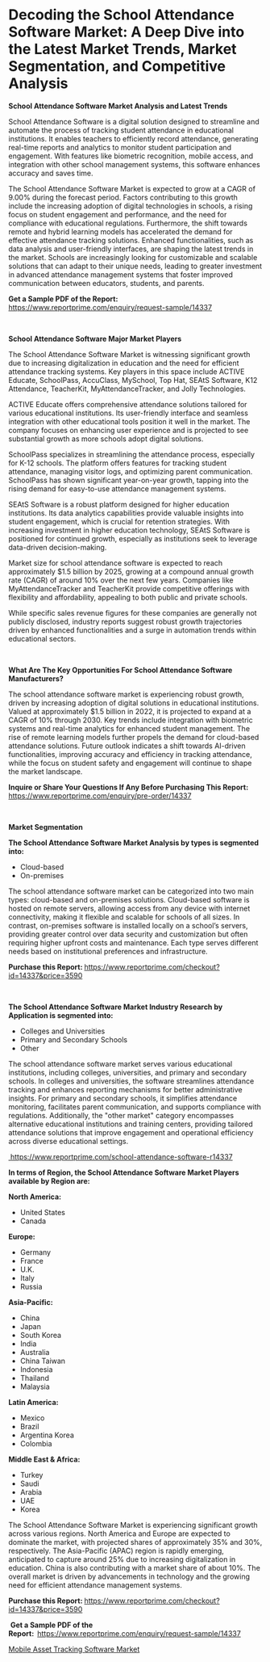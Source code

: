 <p><h1>Decoding the School Attendance Software Market: A Deep Dive into the Latest Market Trends, Market Segmentation, and Competitive Analysis</h1></p><p><strong>School Attendance Software Market Analysis and Latest Trends</strong></p>
<p><p>School Attendance Software is a digital solution designed to streamline and automate the process of tracking student attendance in educational institutions. It enables teachers to efficiently record attendance, generating real-time reports and analytics to monitor student participation and engagement. With features like biometric recognition, mobile access, and integration with other school management systems, this software enhances accuracy and saves time.</p><p>The School Attendance Software Market is expected to grow at a CAGR of 9.00% during the forecast period. Factors contributing to this growth include the increasing adoption of digital technologies in schools, a rising focus on student engagement and performance, and the need for compliance with educational regulations. Furthermore, the shift towards remote and hybrid learning models has accelerated the demand for effective attendance tracking solutions. Enhanced functionalities, such as data analysis and user-friendly interfaces, are shaping the latest trends in the market. Schools are increasingly looking for customizable and scalable solutions that can adapt to their unique needs, leading to greater investment in advanced attendance management systems that foster improved communication between educators, students, and parents.</p></p>
<p><strong>Get a Sample PDF of the Report:&nbsp;</strong> <a href="https://www.reportprime.com/enquiry/request-sample/14337?utm_campaign=2335&utm_medium=2&utm_source=Github&utm_content=ia&utm_term=20032025&utm_id=school-attendance-software">https://www.reportprime.com/enquiry/request-sample/14337</a></p>
<p>&nbsp;</p>
<p><strong>School Attendance Software Major Market Players</strong></p>
<p><p>The School Attendance Software Market is witnessing significant growth due to increasing digitalization in education and the need for efficient attendance tracking systems. Key players in this space include ACTIVE Educate, SchoolPass, AccuClass, MySchool, Top Hat, SEAtS Software, K12 Attendance, TeacherKit, MyAttendanceTracker, and Jolly Technologies.</p><p>ACTIVE Educate offers comprehensive attendance solutions tailored for various educational institutions. Its user-friendly interface and seamless integration with other educational tools position it well in the market. The company focuses on enhancing user experience and is projected to see substantial growth as more schools adopt digital solutions.</p><p>SchoolPass specializes in streamlining the attendance process, especially for K-12 schools. The platform offers features for tracking student attendance, managing visitor logs, and optimizing parent communication. SchoolPass has shown significant year-on-year growth, tapping into the rising demand for easy-to-use attendance management systems.</p><p>SEAtS Software is a robust platform designed for higher education institutions. Its data analytics capabilities provide valuable insights into student engagement, which is crucial for retention strategies. With increasing investment in higher education technology, SEAtS Software is positioned for continued growth, especially as institutions seek to leverage data-driven decision-making.</p><p>Market size for school attendance software is expected to reach approximately $1.5 billion by 2025, growing at a compound annual growth rate (CAGR) of around 10% over the next few years. Companies like MyAttendanceTracker and TeacherKit provide competitive offerings with flexibility and affordability, appealing to both public and private schools.</p><p>While specific sales revenue figures for these companies are generally not publicly disclosed, industry reports suggest robust growth trajectories driven by enhanced functionalities and a surge in automation trends within educational sectors.</p></p>
<p>&nbsp;</p>
<p><strong>What Are The Key Opportunities For School Attendance Software Manufacturers?</strong></p>
<p><p>The school attendance software market is experiencing robust growth, driven by increasing adoption of digital solutions in educational institutions. Valued at approximately $1.5 billion in 2022, it is projected to expand at a CAGR of 10% through 2030. Key trends include integration with biometric systems and real-time analytics for enhanced student management. The rise of remote learning models further propels the demand for cloud-based attendance solutions. Future outlook indicates a shift towards AI-driven functionalities, improving accuracy and efficiency in tracking attendance, while the focus on student safety and engagement will continue to shape the market landscape.</p></p>
<p><strong>Inquire or Share Your Questions If Any Before Purchasing This Report:</strong> <a href="https://www.reportprime.com/enquiry/pre-order/14337?utm_campaign=2335&utm_medium=2&utm_source=Github&utm_content=ia&utm_term=20032025&utm_id=school-attendance-software">https://www.reportprime.com/enquiry/pre-order/14337</a></p>
<p>&nbsp;</p>
<p><strong>Market Segmentation</strong></p>
<p><strong>The School Attendance Software Market Analysis by types is segmented into:</strong></p>
<p><ul><li>Cloud-based</li><li>On-premises</li></ul></p>
<p><p>The school attendance software market can be categorized into two main types: cloud-based and on-premises solutions. Cloud-based software is hosted on remote servers, allowing access from any device with internet connectivity, making it flexible and scalable for schools of all sizes. In contrast, on-premises software is installed locally on a school’s servers, providing greater control over data security and customization but often requiring higher upfront costs and maintenance. Each type serves different needs based on institutional preferences and infrastructure.</p></p>
<p><strong>Purchase this Report:&nbsp;</strong><a href="https://www.reportprime.com/checkout?id=14337&price=3590&utm_campaign=2335&utm_medium=2&utm_source=Github&utm_content=ia&utm_term=20032025&utm_id=school-attendance-software">https://www.reportprime.com/checkout?id=14337&price=3590</a></p>
<p>&nbsp;</p>
<p><strong>The School Attendance Software Market Industry Research by Application is segmented into:</strong></p>
<p><ul><li>Colleges and Universities</li><li>Primary and Secondary Schools</li><li>Other</li></ul></p>
<p><p>The school attendance software market serves various educational institutions, including colleges, universities, and primary and secondary schools. In colleges and universities, the software streamlines attendance tracking and enhances reporting mechanisms for better administrative insights. For primary and secondary schools, it simplifies attendance monitoring, facilitates parent communication, and supports compliance with regulations. Additionally, the "other market" category encompasses alternative educational institutions and training centers, providing tailored attendance solutions that improve engagement and operational efficiency across diverse educational settings.</p></p>
<p><a href="https://www.reportprime.com/school-attendance-software-r14337?utm_campaign=2335&utm_medium=2&utm_source=Github&utm_content=ia&utm_term=20032025&utm_id=school-attendance-software">&nbsp;https://www.reportprime.com/school-attendance-software-r14337</a></p>
<p><strong>In terms of Region, the School Attendance Software Market Players available by Region are:</strong></p>
<p>
    <p> <strong> North America: </strong>
        <ul>
            <li>United States</li>
            <li>Canada</li>
        </ul>
        </p> 
    <p> <strong> Europe: </strong>
        <ul>
            <li>Germany</li>
            <li>France</li>
            <li>U.K.</li>
            <li>Italy</li>
            <li>Russia</li>
        </ul>
        </p> 
    <p> <strong> Asia-Pacific: </strong>
        <ul>
            <li>China</li>
            <li>Japan</li>
            <li>South Korea</li>
            <li>India</li>
            <li>Australia</li>
            <li>China Taiwan</li>
            <li>Indonesia</li>
            <li>Thailand</li>
            <li>Malaysia</li>
        </ul>
        </p> 
    <p> <strong> Latin America: </strong>
        <ul>
            <li>Mexico</li>
            <li>Brazil</li>
            <li>Argentina Korea</li>
            <li>Colombia</li>
        </ul>
        </p> 
    <p> <strong> Middle East & Africa: </strong>
        <ul>
            <li>Turkey</li>
            <li>Saudi</li>
            <li>Arabia</li>
            <li>UAE</li>
            <li>Korea</li>
        </ul>
    </p>
    </p>
<p><p>The School Attendance Software Market is experiencing significant growth across various regions. North America and Europe are expected to dominate the market, with projected shares of approximately 35% and 30%, respectively. The Asia-Pacific (APAC) region is rapidly emerging, anticipated to capture around 25% due to increasing digitalization in education. China is also contributing with a market share of about 10%. The overall market is driven by advancements in technology and the growing need for efficient attendance management systems.</p></p>
<p><strong>Purchase this Report: </strong><a href="https://www.reportprime.com/checkout?id=14337&price=3590&utm_campaign=2335&utm_medium=2&utm_source=Github&utm_content=ia&utm_term=20032025&utm_id=school-attendance-software">https://www.reportprime.com/checkout?id=14337&price=3590</a></p>
<p>&nbsp;<strong>Get a Sample PDF of the Report:&nbsp;&nbsp;</strong><a href="https://www.reportprime.com/enquiry/request-sample/14337?utm_campaign=2335&utm_medium=2&utm_source=Github&utm_content=ia&utm_term=20032025&utm_id=school-attendance-software">https://www.reportprime.com/enquiry/request-sample/14337</a></p>
<p><strong></strong></p>
<p><p><a href="https://github.com/norbeludie83/Market-Research-Report-List-1/blob/main/mobile-asset-tracking-software-market.md?utm_campaign=2335&utm_medium=2&utm_source=Github&utm_content=ia&utm_term=20032025&utm_id=school-attendance-software">Mobile Asset Tracking Software Market</a></p></p>
